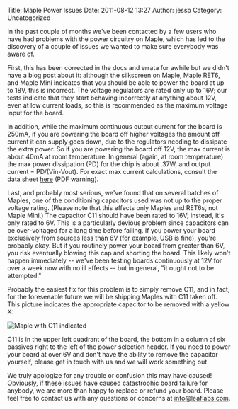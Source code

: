 Title: Maple Power Issues
Date: 2011-08-12 13:27
Author: jessb
Category: Uncategorized

In the past couple of months we've been contacted by a few users who
have had problems with the power circuitry on Maple, which has led to
the discovery of a couple of issues we wanted to make sure everybody was
aware of.

First, this has been corrected in the docs and errata for awhile but we
didn't have a blog post about it: although the silkscreen on Maple,
Maple RET6, and Maple Mini indicates that you should be able to power
the board at up to 18V, this is incorrect. The voltage regulators are
rated only up to 16V; our tests indicate that they start behaving
incorrectly at anything about 12V, even at low current loads, so this is
recommended as the maximum voltage input for the board.

In addition, while the maximum continuous output current for the board
is 250mA, if you are powering the board off higher voltages the amount
off current it can supply goes down, due to the regulators needing to
dissipate the extra power. So if you are powering the board off 12V, the
max current is about 40mA at room temperature. In general (again, at
room temperature) the max power dissipation (PD) for the chip is about
.37W, and output current = PD/(Vin-Vout). For exact max current
calculations, consult the data sheet [here][] (PDF warning).

Last, and probably most serious, we've found that on several batches of
Maples, one of the conditioning capacitors used was not up to the proper
voltage rating. (Please note that this effects only Maples and RET6s,
not Maple Mini.) The capacitor C11 should have been rated to 16V;
instead, it's only rated to 6V. This is a particularly devious problem
since capacitors can be over-voltaged for a long time before failing. If
you power your board exclusively from sources less than 6V (for example,
USB is fine), you're probably okay. But if you routinely power your
board from greater than 6V, you risk eventually blowing this cap and
shorting the board. This likely won't happen immediately -- we've been
testing boards continuously at 12V for over a week now with no ill
effects -- but in general, "it ought not to be attempted."

Probably the easiest fix for this problem is to simply remove C11, and
in fact, for the foreseeable future we will be shipping Maples with C11
taken off. This picture indicates the appropriate capacitor to be
removed with a yellow X:

![Maple with C11 indicated][]

C11 is in the upper left quadrant of the board, the bottom in a column
of six passives right to the left of the power selection header. If you
need to power your board at over 6V and don't have the ability to remove
the capacitor yourself, please get in touch with us and we will work
something out.

We truly apologize for any trouble or confusion this may have caused!
Obviously, if these issues have caused catastrophic board failure for
anybody, we are more than happy to replace or refund your board. Please
feel free to contact us with any questions or concerns at
info@leaflabs.com.

  [here]: http://ww1.microchip.com/downloads/en/DeviceDoc/22049a.pdf
  [Maple with C11 indicated]: /static/images/old/2011/08/maple-c112-295x300.png "maple-c11"
